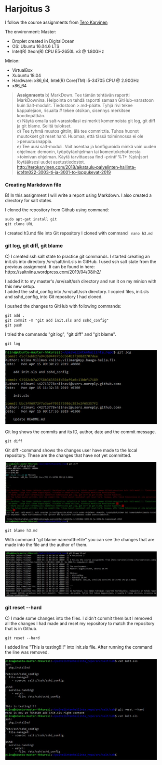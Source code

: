 # Harjoitus 3

I follow the course assignments from [Tero Karvinen](http://terokarvinen.com/2018/aikataulu-palvelinten-hallinta-ict4tn022-3003-ti-ja-3001-to-loppukevat-2019)

The environment:
Master:
- Droplet created in DigitalOcean
- OS:  Ubuntu 16.04.6 LTS
- Intel(R) Xeon(R) CPU E5-2650L v3 @ 1.80GHz

Minion:
- VirtualBox
- Xubuntu 18.04
- Hardware: x86_64, Intel(R) Core(TM) i5-34705 CPU @ 2.90GHz
- x86_64



>**Assignments**
>b) MarkDown. Tee tämän tehtävän raportti MarkDownina. Helpointa on tehdä raportti samaan GitHub-varastoon kuin Salt-modulit. Tiedostoon >.md-pääte. Tyhjä rivi tekee kappalejaon, risuaita # tekee otsikon, sisennys merkitsee koodinpätkän.  
>c) Näytä omalla salt-varastollasi esimerkit komennoista git log, git diff ja git blame. Selitä tulokset.  
>d) Tee tyhmä muutos gittiin, älä tee commit:tia. Tuhoa huonot muutokset git reset hard. Huomaa, että tässä toiminnossa ei ole >peruutusnappia.  
>e) Tee uusi salt-moduli. Voit asentaa ja konfiguroida minkä vain uuden ohjelman: demonin, työpöytäohjelman tai komentokehotteesta >toimivan ohjelman. Käytä tarvittaessa find -printf %T+ %p\n|sort löytääksesi uudet asetustiedostot.  
>http://terokarvinen.com/2018/aikataulu-palvelinten-hallinta-ict4tn022-3003-ti-ja-3001-to-loppukevat-2019

### Creating Markdown file
B) In this assignment I will write a report using Markdown. I also created a directory for salt states.

I cloned the repository from Github using command:
```
sudo apt-get install git
git clone URL
```

I created h3.md file into Git repository I cloned with command ``` nano h3.md```

### git log, git diff, git blame
C) I created ssh salt state to practice git commands. I started creating an init.sls into directory /srv/salt/init.sls in GitHub.
I used ssh salt state from the previous assignment. It can be found in here: https://saltniina.wordpress.com/2019/04/08/h2/


I added it to my master's /srv/salt/ssh directory and run it on my minion with this new setup.  
I added the sshd_config into /srv/salt/ssh directory. I copied files, init.sls and sshd_config, into Git repository I had cloned.

I pushed the changes to GitHub with following commands:
```
git add .
git commit -m "git add init.sls and sshd_config"
git push

```


I tried the commands "git log", "git diff" and "git blame".

```
git log
```
![git log command](https://github.com/niinavi/palvelintenhallinta_repo/blob/master/pictures/gitlog.JPG)

Git log shows the commits and its ID, author, date and the commit message.


```
git diff
```
Git diff -command shows the changes user have made to the local repository. These are the changes that have not yet committed.

![Git diff](https://github.com/niinavi/palvelintenhallinta_repo/blob/master/pictures/gitdiff.JPG)

```
git blame h3.md
```


With command "git blame nameofthefile" you can see the changes that are made into the file and the author of them.

![Git blame](https://github.com/niinavi/palvelintenhallinta_repo/blob/master/pictures/gitblame.JPG)


### git reset --hard

C) I made some changes into the files. I didn't commit them but I removed all the changes I had made and reset my repository to match the repository that is in Github.

```
git reset --hard
```

I added line "This is testing!!!!" into init.sls file. After running the command the line was removed.

![git reset --hard](https://github.com/niinavi/palvelintenhallinta_repo/blob/master/pictures/testing-git-reset.JPG)

